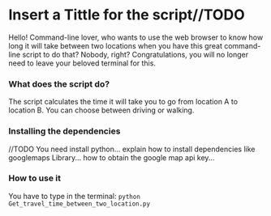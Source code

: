 
# Insert a Tittle for the script//TODO 

Hello! Command-line lover, who wants to use the web browser to know how long it will take between two locations when you have this great command-line script to do that? Nobody, right? 
Congratulations, you will no longer need to leave your beloved terminal for this.

### What does the script do?
The script calculates the time it will take you to go from location A to location B. You can choose between driving or walking.

### Installing the dependencies
//TODO You need install python... explain how to install dependencies like googlemaps Library... how to obtain the google map api key...

### How to use it
You have to type in the terminal:
 `python Get_travel_time_between_two_location.py`
